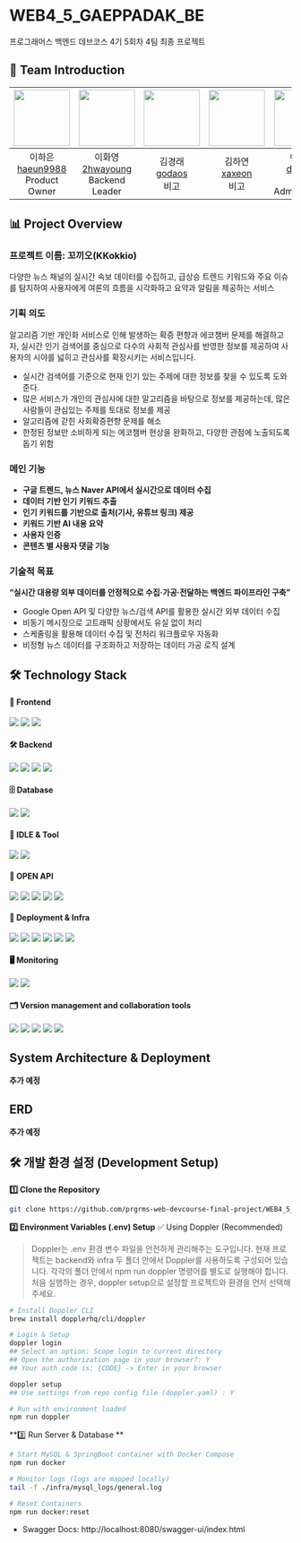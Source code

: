 # WEB4_5_GAEPPADAK_BE

프로그래머스 백엔드 데브코스 4기 5회차 4팀 최종 프로젝트

## 👥 Team Introduction

| <img src="https://avatars.githubusercontent.com/u/84301295?v=4" width="100"> | <img src="https://avatars.githubusercontent.com/u/69628269?v=4" width="100"> | <img src="https://avatars.githubusercontent.com/u/15260002?v=4" width="100"> | <img src="https://avatars.githubusercontent.com/u/78626811?v=4" width="100"> | <img src="https://avatars.githubusercontent.com/u/70743878?v=4" width="100"> | <img src="https://avatars.githubusercontent.com/u/115456416?v=4" width="100"> |
| :--------------------------------------------------------------------------: | :--------------------------------------------------------------------------: | :--------------------------------------------------------------------------: | :--------------------------------------------------------------------------: | :--------------------------------------------------------------------------: | :---------------------------------------------------------------------------: |
|   이하은 <br> [haeun9988](https://github.com/haeun9988) <br> Product Owner   |  이화영 <br> [2hwayoung](https://github.com/2hwayoung) <br> Backend Leader   |          김경래 <br> [godaos](https://github.com/godaos) <br> 비고           |          김하연 <br> [xaxeon](https://github.com/xaxeon) <br> 비고           |  이태경 <br> [dlfjsld1](https://github.com/dlfjsld1) <br> AWS Administrator  |       윤상민 <br> [skvhffpdyd](https://github.com/skvhffpdyd) <br> 비고       |

## 📊 Project Overview

### 프로젝트 이름: **꼬끼오(KKokkio)**

다양한 뉴스 채널의 실시간 속보 데이터를 수집하고, 급상승 트렌드 키워드와 주요 이슈를 탐지하여 사용자에게 여론의 흐름을 시각화하고 요약과 알림을 제공하는 서비스

### 기획 의도

알고리즘 기반 개인화 서비스로 인해 발생하는 확증 편향과 에코챔버 문제를 해결하고자, 실시간 인기 검색어를 중심으로 다수의 사회적 관심사를 반영한 정보를 제공하여 사용자의 시야를 넓히고 관심사를 확장시키는 서비스입니다.

- 실시간 검색어를 기준으로 현재 인기 있는 주제에 대한 정보를 찾을 수 있도록 도와준다.
- 많은 서비스가 개인의 관심사에 대한 알고리즘을 바탕으로 정보를 제공하는데, 많은 사람들이 관심있는 주제를 토대로 정보를 제공
- 알고리즘에 갇힌 사회확증편향 문제를 해소
- 한정된 정보만 소비하게 되는 에코챔버 현상을 완화하고, 다양한 관점에 노출되도록 돕기 위함

### 메인 기능

- **구글 트렌드, 뉴스 Naver API에서 실시간으로 데이터 수집**
- **데이터 기반 인기 키워드 추출**
- **인기 키워드를 기반으로 출처(기사, 유튜브 링크) 제공**
- **키워드 기반 AI 내용 요약**
- **사용자 인증**
- **콘텐츠 별 사용자 댓글 기능**

### 기술적 목표

**“실시간 대용량 외부 데이터를 안정적으로 수집·가공·전달하는 백엔드 파이프라인 구축”**

- Google Open API 및 다양한 뉴스/검색 API를 활용한 실시간 외부 데이터 수집
- 비동기 메시징으로 고트래픽 상황에서도 유실 없이 처리
- 스케줄링을 활용해 데이터 수집 및 전처리 워크플로우 자동화
- 비정형 뉴스 데이터를 구조화하고 저장하는 데이터 가공 로직 설계

## 🛠️ Technology Stack

#### 🎨 Frontend

<div> 
  <img src="https://img.shields.io/badge/TypeScript-3178C6?style=for-the-badge&logo=typescript&logoColor=white"/>
  <img src="https://img.shields.io/badge/Next.js-000000?style=for-the-badge&logo=next.js&logoColor=white"/>
  <img src="https://img.shields.io/badge/creatie.ai-5C2D91?style=for-the-badge&logoColor=white"/>
</div>

#### 🛠 Backend

<div> 
  <img src="https://img.shields.io/badge/Java-007396?style=for-the-badge&logo=java&logoColor=white"/>
  <img src="https://img.shields.io/badge/SpringBoot-6DB33F?style=for-the-badge&logo=springboot&logoColor=white"/>
  <img src="https://img.shields.io/badge/Swagger-85EA2D?style=for-the-badge&logo=swagger&logoColor=black"/>
  <img src="https://img.shields.io/badge/Apache%20Airflow-017CEE?style=for-the-badge&logo=apacheairflow&logoColor=white"/>
</div>

#### 🗄 Database

<div> 
  <img src="https://img.shields.io/badge/MySQL-4479A1?style=for-the-badge&logo=mysql&logoColor=white"/>
  <img src="https://img.shields.io/badge/redis-%23DD0031.svg?style=for-the-badge&logo=redis&logoColor=white"/>
</div>

#### 🔧 IDLE & Tool

<div> 
  <img src="https://img.shields.io/badge/IntelliJ%20IDEA-000000?style=for-the-badge&logo=intellijidea&logoColor=white"/>
  <img src="https://img.shields.io/badge/Gradle-02303A?style=for-the-badge&logo=gradle&logoColor=white"/>
</div>

#### 📶 OPEN API

<div> 
    <img src="https://img.shields.io/badge/ChatGPT%20API-412991?style=for-the-badge&logo=openai&logoColor=white"/> 
    <img src="https://img.shields.io/badge/News%20API-0A0A0A?style=for-the-badge&logoColor=white"/>
    <img src="https://img.shields.io/badge/YouTube-FF0000?style=for-the-badge&logo=youtube&logoColor=white"/>
    <img src="https://img.shields.io/badge/Google%20Trends-4285F4?style=for-the-badge&logoColor=white"/>
    <img src="https://img.shields.io/badge/Discord-5865F2?style=for-the-badge&logo=discord&logoColor=white"/>
</div>

#### 🚀 Deployment & Infra

<div> 
  <img src="https://img.shields.io/badge/Linux-FCC624?style=for-the-badge&logo=linux&logoColor=black"/>
  <img src="https://img.shields.io/badge/docker-%230db7ed.svg?style=for-the-badge&logo=docker&logoColor=white"/>
  <img src="https://img.shields.io/badge/AWS-232F3E?style=for-the-badge&logo=amazonwebservices&logoColor=white"/>
  <img src="https://img.shields.io/badge/Vercel-000000?style=for-the-badge&logo=vercel&logoColor=white"/>
  <img src="https://img.shields.io/badge/Nginx-009639?style=for-the-badge&logo=nginx&logoColor=white"/>
  <img src="https://img.shields.io/badge/GitHub%20Actions-2088FF?style=for-the-badge&logo=githubactions&logoColor=white"/>
</div>

#### 🖥️ Monitoring

<div> 
    <img src="https://img.shields.io/badge/Prometheus-E6522C?style=for-the-badge&logo=prometheus&logoColor=white"/>
    <img src="https://img.shields.io/badge/Grafana-F46800?style=for-the-badge&logo=grafana&logoColor=white"/>
</div>

#### 🗂️ Version management and collaboration tools

<div> 
  <img src="https://img.shields.io/badge/github-%23121011.svg?style=for-the-badge&logo=github&logoColor=white"/>
  <img src="https://img.shields.io/badge/Notion-%23000000.svg?style=for-the-badge&logo=notion&logoColor=white"/>
  <img src="https://img.shields.io/badge/Slack-4A154B?style=for-the-badge&logo=slack&logoColor=white)"/>
  <img src="https://img.shields.io/badge/Zep-6001D2?style=for-the-badge&logo=Zep&logoColor=white"/>
  <img src="https://img.shields.io/badge/Google%20Meet-00897B?style=for-the-badge&logo=googlemeet&logoColor=white"/>
</div>

## System Architecture & Deployment

**추가 예정**

## ERD

**추가 예정**

## 🛠️ 개발 환경 설정 (Development Setup)

**1️⃣ Clone the Repository**

```bash
git clone https://github.com/prgrms-web-devcourse-final-project/WEB4_5_GAEPPADAK_BE.git
```

**2️⃣ Environment Variables (.env) Setup**
✅ Using Doppler (Recommended)

> Doppler는 .env 환경 변수 파일을 안전하게 관리해주는 도구입니다.
> 현재 프로젝트는 backend와 infra 두 폴더 안에서 Doppler를 사용하도록 구성되어 있습니다.
> 각각의 폴더 안에서 npm run doppler 명령어를 별도로 실행해야 합니다.
> 처음 실행하는 경우, doppler setup으로 설정할 프로젝트와 환경을 먼저 선택해 주세요.

```bash
# Install Doppler CLI
brew install dopplerhq/cli/doppler

# Login & Setup
doppler login
## Select an option: Scope login to current directory
## Open the authorization page in your browser?: Y
## Your auth code is: {CODE} -> Enter in your browser

doppler setup
## Use settings from repo config file (doppler.yaml) : Y

# Run with environment loaded
npm run doppler
```

**3️⃣ Run Server & Database **

```bash
# Start MySQL & SpringBoot container with Docker Compose
npm run docker

# Monitor logs (logs are mapped locally)
tail -f ./infra/mysql_logs/general.log

# Reset Containers
npm run docker:reset

```

- Swagger Docs: http://localhost:8080/swagger-ui/index.html

